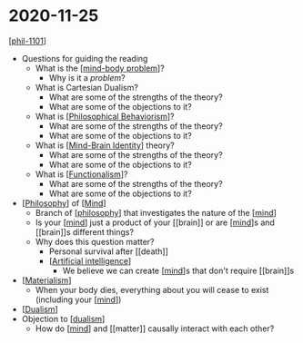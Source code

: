 # 2020-11-25

[[phil-1101]]

- Questions for guiding the reading
  - What is the [[mind-body problem]]?
    - Why is it a *problem*?
  - What is Cartesian Dualism?
    - What are some of the strengths of the theory?
    - What are some of the objections to it?
  - What is [[Philosophical Behaviorism]]?
    - What are some of the strengths of the theory?
    - What are some of the objections to it?
  - What is [[Mind-Brain Identity]] theory?
    - What are some of the strengths of the theory?
    - What are some of the objections to it?
  - What is [[Functionalism]]?
    - What are some of the strengths of the theory?
    - What are some of the objections to it?
- [[Philosophy]] of [[Mind]]
  - Branch of [[philosophy]] that investigates the nature of the [[mind]]
  - Is your [[mind]] just a product of your [[brain]] or are [[mind]]s and [[brain]]s different things?
  - Why does this question matter?
    - Personal survival after [[death]]
    - [[Artificial intelligence]]
      - We believe we can create [[mind]]s that don't require [[brain]]s
- [[Materialism]]
  - When your body dies, everything about you will cease to exist (including your [[mind]])
- [[Dualism]]
- Objection to [[dualism]]
  - How do [[mind]] and [[matter]] causally interact with each other?

[//begin]: # "Autogenerated link references for markdown compatibility"
[phil-1101]: phil-1101 "PHIL 1101 - Intro to Philosophy: Knowledge and Reality"
[mind-body problem]: mind-body-problem "Mind Body Problem"
[Philosophical Behaviorism]: philosophical-behaviorism "Philosophical Behaviorism"
[Mind-Brain Identity]: mind-brain-identity "Mind/Brain Identity"
[Functionalism]: functionalism "Functionalism"
[Philosophy]: philosophy "Philosophy"
[Mind]: mind "Mind"
[philosophy]: philosophy "Philosophy"
[mind]: mind "Mind"
[Artificial intelligence]: artificial-intelligence "Artificial Intelligence"
[Materialism]: materialism "Materialism"
[Dualism]: dualism "Dualism"
[dualism]: dualism "Dualism"
[//end]: # "Autogenerated link references"